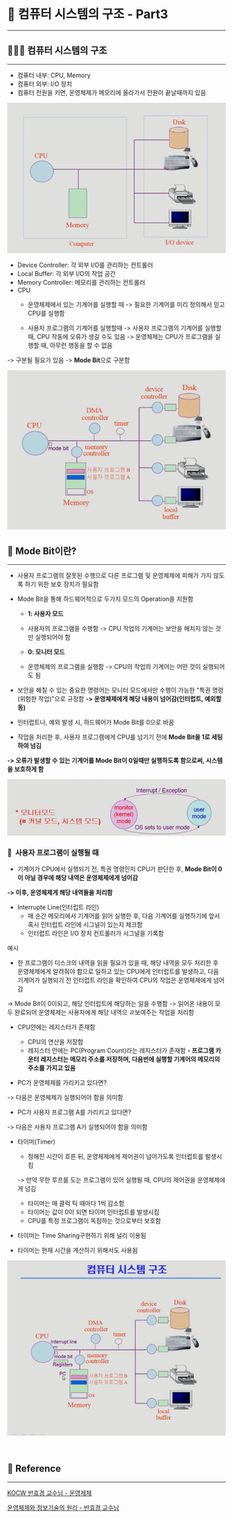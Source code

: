 # 🏢 컴퓨터 시스템의 구조 - Part3

---

## 🧑🏻‍🎨 컴퓨터 시스템의 구조

---

- 컴퓨터 내부: CPU, Memory
- 컴퓨터 외부: I/O 장치
- 컴퓨터 전원을 키면, 운영체제가 메모리에 올라가서 전원이 끝날때까지 있음

![1.png](..%2FImage%2F%EC%BB%B4%ED%93%A8%ED%84%B0%20%EC%8B%9C%EC%8A%A4%ED%85%9C%EC%9D%98%20%EA%B5%AC%EC%A1%B0_part3%2F1.png)


- Device Controller: 각 외부 I/O를 관리하는 컨트롤러
- Local Buffer: 각 외부 I/O의 작업 공간
- Memory Controller: 메모리를 관리하는 컨트롤러
- CPU
  - 운영체제에서 있는 기계어를 실행할 때
  -> 필요한 기계어를 미리 정의해서 믿고 CPU를 실행함


  - 사용자 프로그램의 기계어를 실행할때
  -> 사용자 프로그램의 기계어를 실행할 때, CPU 작동에 오류가 생길 수도 있음
  -> 운영체제는 CPU가 프로그램을 실행할 때, 아무런 행동을 할 수 없음

-> 구분될 필요가 있음
-> **Mode Bit**으로 구분함

![2.png](..%2FImage%2F%EC%BB%B4%ED%93%A8%ED%84%B0%20%EC%8B%9C%EC%8A%A4%ED%85%9C%EC%9D%98%20%EA%B5%AC%EC%A1%B0_part3%2F2.png)


## 🔎 Mode Bit이란?

---

- 사용자 프로그램의 잘못된 수행으로 다른 프로그램 및 운영체제에 피해가 가지 않도록 하기 위한 보호 장치가 필요함
- Mode Bit을 통해 하드웨어적으로 두가지 모드의 Operation을 지원함
  - **1: 사용자 모드**
  - 사용자의 프로그램을 수행함
  -> CPU 작업의 기계어는 보안을 해치지 않는 것만 실행되어야 함


  - **0: 모니터 모드**
  - 운영체제의 프로그램을 실행함
  -> CPU의 작업의 기계어는 어떤 것이 실행되어도 됨


- 보안을 해칠 수 있는 중요한 명령어는 모니터 모드에서만 수행이 가능한 "특권 명령(위험한 작업)"으로 규정함
**-> 운영체제에게 해당 내용이 넘어감(인터럽트, 예외할동)**

- 인터럽트나, 예외 발생 시, 하드웨어가 Mode Bit를 0으로 바꿈
- 작업을 처리한 후, 사용자 프로그램에게 CPU를 넘기기 전에 **Mode Bit을 1로 세팅하여 넘김**

**-> 오류가 발생할 수 있는 기계어를 Mode Bit이 0일때만 실행하도록 함으로써, 시스템을 보호하게 함**

![3.png](..%2FImage%2F%EC%BB%B4%ED%93%A8%ED%84%B0%20%EC%8B%9C%EC%8A%A4%ED%85%9C%EC%9D%98%20%EA%B5%AC%EC%A1%B0_part3%2F3.png)


###  🔎  사용자 프로그램이 실행될 때 
- 기계어가 CPU에서 실행되기 전, 특권 명령인지 CPU가 판단한 후, **Mode Bit이 0이 아닐 경우에 해당 내역은 운영체제에게 넘어감**

**-> 이후, 운영체제게 해당 내역들을 처리함** 

- Interrupte Line(인터럽트 라인)
  - 매 순간 메모리에서 기계어를 읽어 실행한 후, 다음 기계어를 실행하기에 앞서 혹시 인터럽트 라인에 시그널이 있는지 체크함
  - 인터럽트 라인은 I/O 장치 컨트롤러가 시그널을 기록함


예시
- 한 프로그램이 디스크의 내역을 읽을 필요가 있을 때, 해당 내역을 모두 처리한 후 운영체제에게 알려줘야 함으로 일하고 있는 CPU에게 인터럽트를 발생하고, 다음 기계어가 실행되기 전 인터럽트 라인을 확인하여 CPU의 작업은 운영체제에게 넘어감

-> Mode Bit이 0이되고, 해당 인터럽트에 해당하는 일을 수행함
-> 읽어온 내용이 모두 완료되어 운영체제는 사용자에게 해당 내역으 ㄹ보여주는 작업을 처리함


- CPU안에는 레지스터가 존재함
  - CPU의 연산을 저장함
  - 레지스터 안에는 PC(Program Count)라는 레지스터가 존재함
  **- 프로그램 카운터 레지스터는 메모리 주소를 저장하며, 다음번에 실행할 기계어의 메모리의 주소를 가지고 있음**


- PC가 운영체제를 가리키고 있다면?

-> 다음은 운영체제가 실행되어야 함을 의미함

- PC가 사용자 프로그램 A를 가리키고 있다면?

-> 다음은 사용자 프로그램 A가 실행되어야 함을 의미함


- 타이머(Timer)
  - 정해진 시간이 흐른 뒤, 운영체제에게 제어권이 넘어가도록 인터럽트를 발생시킴
  
  -> 만약 무한 루프를 도는 프로그램이 있어 실행될 때, CPU의 제어권을 운영체제에게 넘김
  
  - 타이머는 매 클럭 틱 때마다 1씩 감소함
  - 타이머는 값이 0이 되면 타이머 인터럽트를 발생시킴
  - CPU를 특정 프로그램이 독점하는 것으로부터 보호함

- 타이머는 Time Sharing구현하기 위해 널리 이용됨
- 타이머는 현재 시간을 계산하기 위해서도 사용됨

![4.png](..%2FImage%2F%EC%BB%B4%ED%93%A8%ED%84%B0%20%EC%8B%9C%EC%8A%A4%ED%85%9C%EC%9D%98%20%EA%B5%AC%EC%A1%B0_part3%2F4.png)

<br/>

## 📖 Reference

---

[KOCW 반효경 교수님 - 운영제체](http://www.kocw.net/home/cview.do?cid=4b9cd4c7178db077)

[운영체제와 정보기술의 원리 - 반효경 교수님](https://www.aladin.co.kr/shop/wproduct.aspx?ISBN=K762639583&start=pnaver_02)